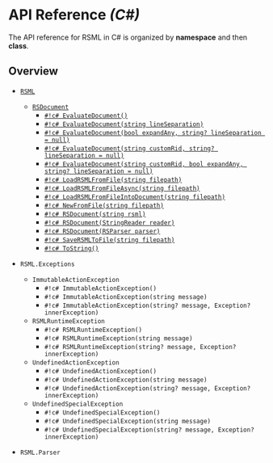 # API Reference _(C\#)_
The API reference for RSML in C# is organized by **namespace** and then **class**.

## Overview
* [`RSML`](RSML/index.md)
    - [`RSDocument`](RSML/RSDocument.md)
        - [`#!c# EvaluateDocument()`](RSML/RSDocument.md#c-evaluatedocument)
        - [`#!c# EvaluateDocument(string lineSeparation)`](RSML/RSDocument.md#c-evaluatedocumentstring-lineseparation)
        - [`#!c# EvaluateDocument(bool expandAny, string? lineSeparation = null)`](RSML/RSDocument.md#c-evaluatedocumentbool-expandany-string-lineseparation--null)
        - [`#!c# EvaluateDocument(string customRid, string? lineSeparation = null)`](RSML/RSDocument.md#c-evaluatedocumentstring-customrid-string-lineseparation--null)
        - [`#!c# EvaluateDocument(string customRid, bool expandAny, string? lineSeparation = null)`](RSML/RSDocument.md#c-evaluatedocumentstring-customrid-bool-expandany-string-lineseparation--null)
        - [`#!c# LoadRSMLFromFile(string filepath)`](RSML/RSDocument.md#c-loadrsmlfromfilestring-filepath)
        - [`#!c# LoadRSMLFromFileAsync(string filepath)`](RSML/RSDocument.md#c-loadrsmlfromfileasyncstring-filepath)
        - [`#!c# LoadRSMLFromFileIntoDocument(string filepath)`](RSML/RSDocument.md#c-loadrsmlfromfileintodocumentstring-filepath)
        - [`#!c# NewFromFile(string filepath)`](RSML/RSDocument.md#c-newfromfilestring-filepath)
        - [`#!c# RSDocument(string rsml)`](RSML/RSDocument.md#c-rsdocumentstring-rsml)
        - [`#!c# RSDocument(StringReader reader)`](RSML/RSDocument.md#c-rsdocumentstringreader-reader)
        - [`#!c# RSDocument(RSParser parser)`](RSML/RSDocument.md#c-rsdocumentrsparser-parser)
        - [`#!c# SaveRSMLToFile(string filepath)`](RSML/RSDocument.md#c-saversmltofilestring-filepath)
        - [`#!c# ToString()`](RSML/RSDocument.md#c-tostring)

* `RSML.Exceptions`
    - `ImmutableActionException`
        - `#!c# ImmutableActionException()`
        - `#!c# ImmutableActionException(string message)`
        - `#!c# ImmutableActionException(string? message, Exception? innerException)`
    - `RSMLRuntimeException`
        - `#!c# RSMLRuntimeException()`
        - `#!c# RSMLRuntimeException(string message)`
        - `#!c# RSMLRuntimeException(string? message, Exception? innerException)`
    - `UndefinedActionException`
        - `#!c# UndefinedActionException()`
        - `#!c# UndefinedActionException(string message)`
        - `#!c# UndefinedActionException(string? message, Exception? innerException)`
    - `UndefinedSpecialException`
        - `#!c# UndefinedSpecialException()`
        - `#!c# UndefinedSpecialException(string message)`
        - `#!c# UndefinedSpecialException(string? message, Exception? innerException)`

* `RSML.Parser`
